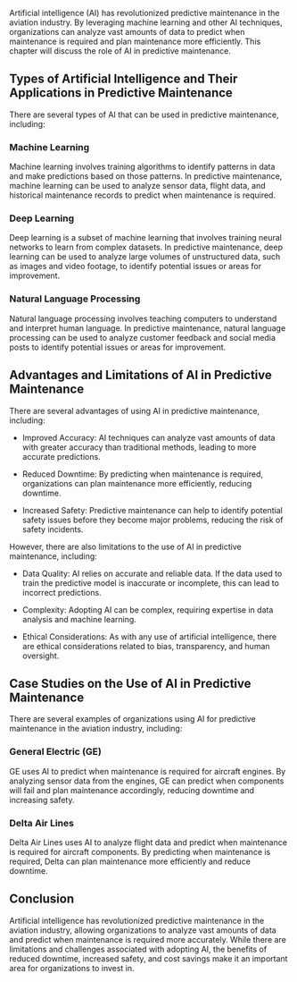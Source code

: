 
Artificial intelligence (AI) has revolutionized predictive maintenance in the aviation industry. By leveraging machine learning and other AI techniques, organizations can analyze vast amounts of data to predict when maintenance is required and plan maintenance more efficiently. This chapter will discuss the role of AI in predictive maintenance.

Types of Artificial Intelligence and Their Applications in Predictive Maintenance
---------------------------------------------------------------------------------

There are several types of AI that can be used in predictive maintenance, including:

### Machine Learning

Machine learning involves training algorithms to identify patterns in data and make predictions based on those patterns. In predictive maintenance, machine learning can be used to analyze sensor data, flight data, and historical maintenance records to predict when maintenance is required.

### Deep Learning

Deep learning is a subset of machine learning that involves training neural networks to learn from complex datasets. In predictive maintenance, deep learning can be used to analyze large volumes of unstructured data, such as images and video footage, to identify potential issues or areas for improvement.

### Natural Language Processing

Natural language processing involves teaching computers to understand and interpret human language. In predictive maintenance, natural language processing can be used to analyze customer feedback and social media posts to identify potential issues or areas for improvement.

Advantages and Limitations of AI in Predictive Maintenance
----------------------------------------------------------

There are several advantages of using AI in predictive maintenance, including:

* Improved Accuracy: AI techniques can analyze vast amounts of data with greater accuracy than traditional methods, leading to more accurate predictions.

* Reduced Downtime: By predicting when maintenance is required, organizations can plan maintenance more efficiently, reducing downtime.

* Increased Safety: Predictive maintenance can help to identify potential safety issues before they become major problems, reducing the risk of safety incidents.

However, there are also limitations to the use of AI in predictive maintenance, including:

* Data Quality: AI relies on accurate and reliable data. If the data used to train the predictive model is inaccurate or incomplete, this can lead to incorrect predictions.

* Complexity: Adopting AI can be complex, requiring expertise in data analysis and machine learning.

* Ethical Considerations: As with any use of artificial intelligence, there are ethical considerations related to bias, transparency, and human oversight.

Case Studies on the Use of AI in Predictive Maintenance
-------------------------------------------------------

There are several examples of organizations using AI for predictive maintenance in the aviation industry, including:

### General Electric (GE)

GE uses AI to predict when maintenance is required for aircraft engines. By analyzing sensor data from the engines, GE can predict when components will fail and plan maintenance accordingly, reducing downtime and increasing safety.

### Delta Air Lines

Delta Air Lines uses AI to analyze flight data and predict when maintenance is required for aircraft components. By predicting when maintenance is required, Delta can plan maintenance more efficiently and reduce downtime.

Conclusion
----------

Artificial intelligence has revolutionized predictive maintenance in the aviation industry, allowing organizations to analyze vast amounts of data and predict when maintenance is required more accurately. While there are limitations and challenges associated with adopting AI, the benefits of reduced downtime, increased safety, and cost savings make it an important area for organizations to invest in.
